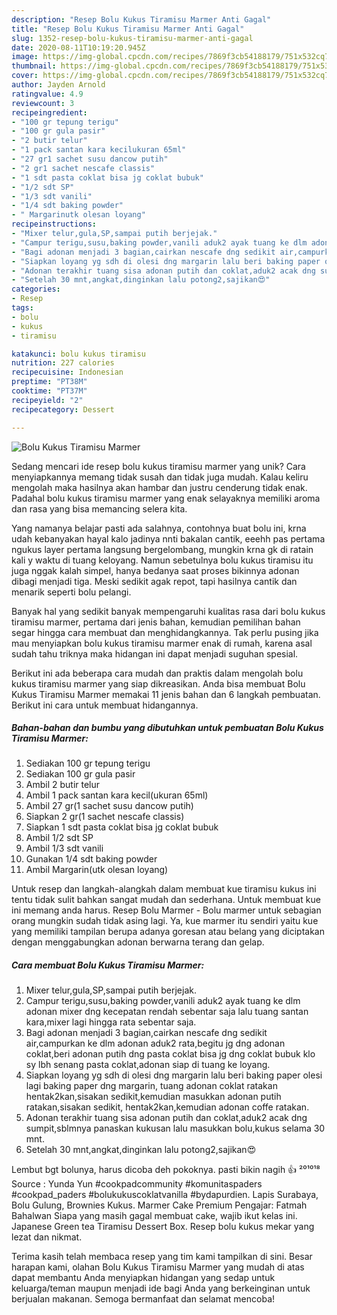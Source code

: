```yaml
---
description: "Resep Bolu Kukus Tiramisu Marmer Anti Gagal"
title: "Resep Bolu Kukus Tiramisu Marmer Anti Gagal"
slug: 1352-resep-bolu-kukus-tiramisu-marmer-anti-gagal
date: 2020-08-11T10:19:20.945Z
image: https://img-global.cpcdn.com/recipes/7869f3cb54188179/751x532cq70/bolu-kukus-tiramisu-marmer-foto-resep-utama.jpg
thumbnail: https://img-global.cpcdn.com/recipes/7869f3cb54188179/751x532cq70/bolu-kukus-tiramisu-marmer-foto-resep-utama.jpg
cover: https://img-global.cpcdn.com/recipes/7869f3cb54188179/751x532cq70/bolu-kukus-tiramisu-marmer-foto-resep-utama.jpg
author: Jayden Arnold
ratingvalue: 4.9
reviewcount: 3
recipeingredient:
- "100 gr tepung terigu"
- "100 gr gula pasir"
- "2 butir telur"
- "1 pack santan kara kecilukuran 65ml"
- "27 gr1 sachet susu dancow putih"
- "2 gr1 sachet nescafe classis"
- "1 sdt pasta coklat bisa jg coklat bubuk"
- "1/2 sdt SP"
- "1/3 sdt vanili"
- "1/4 sdt baking powder"
- " Margarinutk olesan loyang"
recipeinstructions:
- "Mixer telur,gula,SP,sampai putih berjejak."
- "Campur terigu,susu,baking powder,vanili aduk2 ayak tuang ke dlm adonan mixer dng kecepatan rendah sebentar saja lalu tuang santan kara,mixer lagi hingga rata sebentar saja."
- "Bagi adonan menjadi 3 bagian,cairkan nescafe dng sedikit air,campurkan ke dlm adonan aduk2 rata,begitu jg dng adonan coklat,beri adonan putih dng pasta coklat bisa jg dng coklat bubuk klo sy lbh senang pasta coklat,adonan siap di tuang ke loyang."
- "Siapkan loyang yg sdh di olesi dng margarin lalu beri baking paper olesi lagi baking paper dng margarin, tuang adonan coklat ratakan hentak2kan,sisakan sedikit,kemudian masukkan adonan putih ratakan,sisakan sedikit, hentak2kan,kemudian adonan coffe ratakan."
- "Adonan terakhir tuang sisa adonan putih dan coklat,aduk2 acak dng sumpit,sblmnya panaskan kukusan lalu masukkan bolu,kukus selama 30 mnt."
- "Setelah 30 mnt,angkat,dinginkan lalu potong2,sajikan😍"
categories:
- Resep
tags:
- bolu
- kukus
- tiramisu

katakunci: bolu kukus tiramisu 
nutrition: 227 calories
recipecuisine: Indonesian
preptime: "PT38M"
cooktime: "PT37M"
recipeyield: "2"
recipecategory: Dessert

---
```



![Bolu Kukus Tiramisu Marmer](https://img-global.cpcdn.com/recipes/7869f3cb54188179/751x532cq70/bolu-kukus-tiramisu-marmer-foto-resep-utama.jpg)

Sedang mencari ide resep bolu kukus tiramisu marmer yang unik? Cara menyiapkannya memang tidak susah dan tidak juga mudah. Kalau keliru mengolah maka hasilnya akan hambar dan justru cenderung tidak enak. Padahal bolu kukus tiramisu marmer yang enak selayaknya memiliki aroma dan rasa yang bisa memancing selera kita.

Yang namanya belajar pasti ada salahnya, contohnya buat bolu ini, krna udah kebanyakan hayal kalo jadinya nnti bakalan cantik, eeehh pas pertama ngukus layer pertama langsung bergelombang, mungkin krna gk di ratain kali y waktu di tuang keloyang. Namun sebetulnya bolu kukus tiramisu itu juga nggak kalah simpel, hanya bedanya saat proses bikinnya adonan dibagi menjadi tiga. Meski sedikit agak repot, tapi hasilnya cantik dan menarik seperti bolu pelangi.

Banyak hal yang sedikit banyak mempengaruhi kualitas rasa dari bolu kukus tiramisu marmer, pertama dari jenis bahan, kemudian pemilihan bahan segar hingga cara membuat dan menghidangkannya. Tak perlu pusing jika mau menyiapkan bolu kukus tiramisu marmer enak di rumah, karena asal sudah tahu triknya maka hidangan ini dapat menjadi suguhan spesial.


Berikut ini ada beberapa cara mudah dan praktis dalam mengolah bolu kukus tiramisu marmer yang siap dikreasikan. Anda bisa membuat Bolu Kukus Tiramisu Marmer memakai 11 jenis bahan dan 6 langkah pembuatan. Berikut ini cara untuk membuat hidangannya.

<!--inarticleads1-->

##### Bahan-bahan dan bumbu yang dibutuhkan untuk pembuatan Bolu Kukus Tiramisu Marmer:

1. Sediakan 100 gr tepung terigu
1. Sediakan 100 gr gula pasir
1. Ambil 2 butir telur
1. Ambil 1 pack santan kara kecil(ukuran 65ml)
1. Ambil 27 gr(1 sachet susu dancow putih)
1. Siapkan 2 gr(1 sachet nescafe classis)
1. Siapkan 1 sdt pasta coklat bisa jg coklat bubuk
1. Ambil 1/2 sdt SP
1. Ambil 1/3 sdt vanili
1. Gunakan 1/4 sdt baking powder
1. Ambil  Margarin(utk olesan loyang)


Untuk resep dan langkah-alangkah dalam membuat kue tiramisu kukus ini tentu tidak sulit bahkan sangat mudah dan sederhana. Untuk membuat kue ini memang anda harus. Resep Bolu Marmer - Bolu marmer untuk sebagian orang mungkin sudah tidak asing lagi. Ya, kue marmer itu sendiri yaitu kue yang memiliki tampilan berupa adanya goresan atau belang yang diciptakan dengan menggabungkan adonan berwarna terang dan gelap. 

<!--inarticleads2-->

##### Cara membuat Bolu Kukus Tiramisu Marmer:

1. Mixer telur,gula,SP,sampai putih berjejak.
1. Campur terigu,susu,baking powder,vanili aduk2 ayak tuang ke dlm adonan mixer dng kecepatan rendah sebentar saja lalu tuang santan kara,mixer lagi hingga rata sebentar saja.
1. Bagi adonan menjadi 3 bagian,cairkan nescafe dng sedikit air,campurkan ke dlm adonan aduk2 rata,begitu jg dng adonan coklat,beri adonan putih dng pasta coklat bisa jg dng coklat bubuk klo sy lbh senang pasta coklat,adonan siap di tuang ke loyang.
1. Siapkan loyang yg sdh di olesi dng margarin lalu beri baking paper olesi lagi baking paper dng margarin, tuang adonan coklat ratakan hentak2kan,sisakan sedikit,kemudian masukkan adonan putih ratakan,sisakan sedikit, hentak2kan,kemudian adonan coffe ratakan.
1. Adonan terakhir tuang sisa adonan putih dan coklat,aduk2 acak dng sumpit,sblmnya panaskan kukusan lalu masukkan bolu,kukus selama 30 mnt.
1. Setelah 30 mnt,angkat,dinginkan lalu potong2,sajikan😍


Lembut bgt bolunya, harus dicoba deh pokoknya. pasti bikin nagih 👍 ²⁰¹⁰¹⁸ Source : Yunda Yun #cookpadcommunity #komunitaspaders #cookpad_paders #bolukukuscoklatvanilla #bydapurdien. Lapis Surabaya, Bolu Gulung, Brownies Kukus. Marmer Cake Premium Pengajar: Fatmah Bahalwan Siapa yang masih gagal membuat cake, wajib ikut kelas ini. Japanese Green tea Tiramisu Dessert Box. Resep bolu kukus mekar yang lezat dan nikmat. 

Terima kasih telah membaca resep yang tim kami tampilkan di sini. Besar harapan kami, olahan Bolu Kukus Tiramisu Marmer yang mudah di atas dapat membantu Anda menyiapkan hidangan yang sedap untuk keluarga/teman maupun menjadi ide bagi Anda yang berkeinginan untuk berjualan makanan. Semoga bermanfaat dan selamat mencoba!
